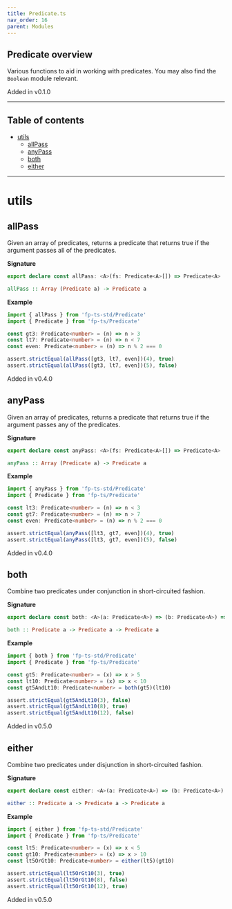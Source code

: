 ```yaml
---
title: Predicate.ts
nav_order: 16
parent: Modules
---
```


## Predicate overview

Various functions to aid in working with predicates. You may also find the
`Boolean` module relevant.

Added in v0.1.0

---

<h2 class="text-delta">Table of contents</h2>

- [utils](#utils)
  - [allPass](#allpass)
  - [anyPass](#anypass)
  - [both](#both)
  - [either](#either)

---

# utils

## allPass

Given an array of predicates, returns a predicate that returns true if the
argument passes all of the predicates.

**Signature**

```ts
export declare const allPass: <A>(fs: Predicate<A>[]) => Predicate<A>
```

```hs
allPass :: Array (Predicate a) -> Predicate a
```

**Example**

```ts
import { allPass } from 'fp-ts-std/Predicate'
import { Predicate } from 'fp-ts/Predicate'

const gt3: Predicate<number> = (n) => n > 3
const lt7: Predicate<number> = (n) => n < 7
const even: Predicate<number> = (n) => n % 2 === 0

assert.strictEqual(allPass([gt3, lt7, even])(4), true)
assert.strictEqual(allPass([gt3, lt7, even])(5), false)
```

Added in v0.4.0

## anyPass

Given an array of predicates, returns a predicate that returns true if the
argument passes any of the predicates.

**Signature**

```ts
export declare const anyPass: <A>(fs: Predicate<A>[]) => Predicate<A>
```

```hs
anyPass :: Array (Predicate a) -> Predicate a
```

**Example**

```ts
import { anyPass } from 'fp-ts-std/Predicate'
import { Predicate } from 'fp-ts/Predicate'

const lt3: Predicate<number> = (n) => n < 3
const gt7: Predicate<number> = (n) => n > 7
const even: Predicate<number> = (n) => n % 2 === 0

assert.strictEqual(anyPass([lt3, gt7, even])(4), true)
assert.strictEqual(anyPass([lt3, gt7, even])(5), false)
```

Added in v0.4.0

## both

Combine two predicates under conjunction in short-circuited fashion.

**Signature**

```ts
export declare const both: <A>(a: Predicate<A>) => (b: Predicate<A>) => Predicate<A>
```

```hs
both :: Predicate a -> Predicate a -> Predicate a
```

**Example**

```ts
import { both } from 'fp-ts-std/Predicate'
import { Predicate } from 'fp-ts/Predicate'

const gt5: Predicate<number> = (x) => x > 5
const lt10: Predicate<number> = (x) => x < 10
const gt5AndLt10: Predicate<number> = both(gt5)(lt10)

assert.strictEqual(gt5AndLt10(3), false)
assert.strictEqual(gt5AndLt10(8), true)
assert.strictEqual(gt5AndLt10(12), false)
```

Added in v0.5.0

## either

Combine two predicates under disjunction in short-circuited fashion.

**Signature**

```ts
export declare const either: <A>(a: Predicate<A>) => (b: Predicate<A>) => Predicate<A>
```

```hs
either :: Predicate a -> Predicate a -> Predicate a
```

**Example**

```ts
import { either } from 'fp-ts-std/Predicate'
import { Predicate } from 'fp-ts/Predicate'

const lt5: Predicate<number> = (x) => x < 5
const gt10: Predicate<number> = (x) => x > 10
const lt5OrGt10: Predicate<number> = either(lt5)(gt10)

assert.strictEqual(lt5OrGt10(3), true)
assert.strictEqual(lt5OrGt10(8), false)
assert.strictEqual(lt5OrGt10(12), true)
```

Added in v0.5.0
